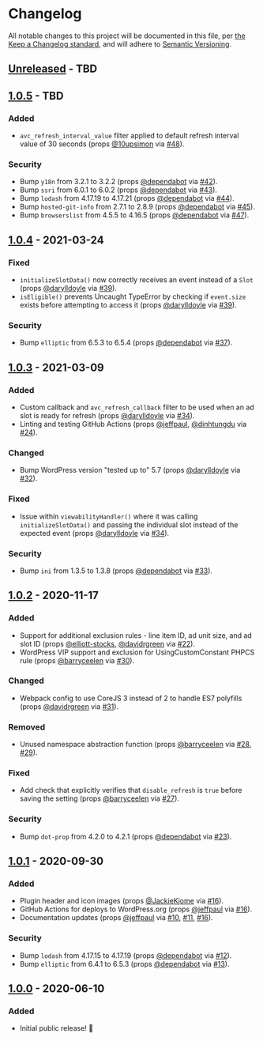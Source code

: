 # Changelog

All notable changes to this project will be documented in this file, per [the Keep a Changelog standard](http://keepachangelog.com/), and will adhere to [Semantic Versioning](https://semver.org/spec/v2.0.0.html).

## [Unreleased] - TBD

## [1.0.5] - TBD
### Added
- `avc_refresh_interval_value` filter applied to default refresh interval value of 30 seconds (props [@10upsimon](https://github.com/10upsimon) via [#48](https://github.com/10up/Ad-Refresh-Control/pull/48)).

### Security
- Bump `y18n` from 3.2.1 to 3.2.2 (props [@dependabot](https://github.com/apps/dependabot) via [#42](https://github.com/10up/Ad-Refresh-Control/pull/42)).
- Bump `ssri` from 6.0.1 to 6.0.2 (props [@dependabot](https://github.com/apps/dependabot) via [#43](https://github.com/10up/Ad-Refresh-Control/pull/43)).
- Bump `lodash` from 4.17.19 to 4.17.21 (props [@dependabot](https://github.com/apps/dependabot) via [#44](https://github.com/10up/Ad-Refresh-Control/pull/44)).
- Bump `hosted-git-info` from 2.7.1 to 2.8.9 (props [@dependabot](https://github.com/apps/dependabot) via [#45](https://github.com/10up/Ad-Refresh-Control/pull/45)).
- Bump `browserslist` from 4.5.5 to 4.16.5 (props [@dependabot](https://github.com/apps/dependabot) via [#47](https://github.com/10up/Ad-Refresh-Control/pull/47)).

## [1.0.4] - 2021-03-24
### Fixed
- `initializeSlotData()` now correctly receives an event instead of a `Slot` (props [@darylldoyle](https://github.com/darylldoyle) via [#39](https://github.com/10up/Ad-Refresh-Control/pull/39)).
- `isEligible()` prevents Uncaught TypeError by checking if `event.size` exists before attempting to access it (props [@darylldoyle](https://github.com/darylldoyle) via [#39](https://github.com/10up/Ad-Refresh-Control/pull/39)).

### Security
- Bump `elliptic` from 6.5.3 to 6.5.4 (props [@dependabot](https://github.com/apps/dependabot) via [#37](https://github.com/10up/Ad-Refresh-Control/pull/37)).

## [1.0.3] - 2021-03-09
### Added
- Custom callback and `avc_refresh_callback` filter to be used when an ad slot is ready for refresh (props [@darylldoyle](https://github.com/darylldoyle) via [#34](https://github.com/10up/Ad-Refresh-Control/pull/34)).
- Linting and testing GitHub Actions (props [@jeffpaul](https://github.com/jeffpaul), [@dinhtungdu](https://github.com/dinhtungdu) via [#24](https://github.com/10up/Ad-Refresh-Control/pull/24)).

### Changed
- Bump WordPress version "tested up to" 5.7 (props [@darylldoyle](https://github.com/darylldoyle) via [#32](https://github.com/10up/Ad-Refresh-Control/issues/32)).

### Fixed
- Issue within `viewabilityHandler()` where it was calling `initializeSlotData()` and passing the individual slot instead of the expected event (props [@darylldoyle](https://github.com/darylldoyle) via [#34](https://github.com/10up/Ad-Refresh-Control/pull/34)).

### Security
- Bump `ini` from 1.3.5 to 1.3.8 (props [@dependabot](https://github.com/apps/dependabot) via [#33](https://github.com/10up/Ad-Refresh-Control/pull/33)).

## [1.0.2] - 2020-11-17
### Added
- Support for additional exclusion rules - line item ID, ad unit size, and ad slot ID (props [@elliott-stocks](https://github.com/elliott-stocks), [@davidrgreen](https://github.com/davidrgreen) via [#22](https://github.com/10up/Ad-Refresh-Control/pull/22)).
- WordPress VIP support and exclusion for UsingCustomConstant PHPCS rule (props [@barryceelen](https://github.com/barryceelen) via [#30](https://github.com/10up/Ad-Refresh-Control/pull/30)).

### Changed
- Webpack config to use CoreJS 3 instead of 2 to handle ES7 polyfills (props [@davidrgreen](https://github.com/davidrgreen) via [#31](https://github.com/10up/Ad-Refresh-Control/pull/31)).

### Removed
- Unused namespace abstraction function (props [@barryceelen](https://github.com/barryceelen) via [#28](https://github.com/10up/Ad-Refresh-Control/pull/28), [#29](https://github.com/10up/Ad-Refresh-Control/pull/29)).

### Fixed
- Add check that explicitly verifies that `disable_refresh` is `true` before saving the setting (props [@barryceelen](https://github.com/barryceelen) via [#27](https://github.com/10up/Ad-Refresh-Control/pull/27)).

### Security
- Bump `dot-prop` from 4.2.0 to 4.2.1 (props [@dependabot](https://github.com/apps/dependabot) via [#23](https://github.com/10up/Ad-Refresh-Control/pull/23)).

## [1.0.1] - 2020-09-30
### Added
- Plugin header and icon images (props [@JackieKjome](https://github.com/JackieKjome) via [#16](https://github.com/10up/Ad-Refresh-Control/pull/16)).
- GitHub Actions for deploys to WordPress.org (props [@jeffpaul](https://github.com/jeffpaul) via [#16](https://github.com/10up/Ad-Refresh-Control/pull/16)).
- Documentation updates (props [@jeffpaul](https://github.com/jeffpaul) via [#10](https://github.com/10up/Ad-Refresh-Control/pull/10), [#11](https://github.com/10up/Ad-Refresh-Control/pull/11), [#16](https://github.com/10up/Ad-Refresh-Control/pull/16)).

### Security
- Bump `lodash` from 4.17.15 to 4.17.19 (props [@dependabot](https://github.com/apps/dependabot) via [#12](https://github.com/10up/Ad-Refresh-Control/pull/12)).
- Bump `elliptic` from 6.4.1 to 6.5.3 (props [@dependabot](https://github.com/apps/dependabot) via [#13](https://github.com/10up/Ad-Refresh-Control/pull/13)).

## [1.0.0] - 2020-06-10
### Added
- Initial public release! 🎉

[Unreleased]: https://github.com/10up/Ad-Refresh-Control/compare/trunk...develop
[1.0.5]: https://github.com/10up/Ad-Refresh-Control/compare/1.0.4...1.0.5
[1.0.4]: https://github.com/10up/Ad-Refresh-Control/compare/1.0.3...1.0.4
[1.0.3]: https://github.com/10up/Ad-Refresh-Control/compare/1.0.2...1.0.3
[1.0.2]: https://github.com/10up/Ad-Refresh-Control/compare/1.0.1...1.0.2
[1.0.1]: https://github.com/10up/Ad-Refresh-Control/compare/v1.0.0...1.0.1
[1.0.0]: https://github.com/10up/Ad-Refresh-Control/releases/tag/v1.0.0

